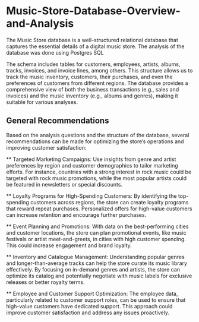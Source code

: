 # Music-Store-Database-Overview-and-Analysis
The Music Store database is a well-structured relational database that captures the essential details of a digital music store. The analysis of the database was done using Postgres SQL

The schema includes tables for customers, employees, artists, albums, tracks, invoices, and invoice lines, among others. This structure allows us to track the music inventory, customers, their purchases, and even the preferences of customers from different regions. The database provides a comprehensive view of both the business transactions (e.g., sales and invoices) and the music inventory (e.g., albums and genres), making it suitable for various analyses.

## General Recommendations
Based on the analysis questions and the structure of the database, several recommendations can be made for optimizing the store’s operations and improving customer satisfaction:

** Targeted Marketing Campaigns: Use insights from genre and artist preferences by region and customer demographics to tailor marketing efforts. For instance, countries with a strong interest in rock music could be targeted with rock music promotions, while the most popular artists could be featured in newsletters or special discounts.

** Loyalty Programs for High-Spending Customers: By identifying the top-spending customers across regions, the store can create loyalty programs that reward repeat purchases. Personalized offers for high-value customers can increase retention and encourage further purchases.

** Event Planning and Promotions: With data on the best-performing cities and customer locations, the store can plan promotional events, like music festivals or artist meet-and-greets, in cities with high customer spending. This could increase engagement and brand loyalty.

** Inventory and Catalogue Management: Understanding popular genres and longer-than-average tracks can help the store curate its music library effectively. By focusing on in-demand genres and artists, the store can optimize its catalog and potentially negotiate with music labels for exclusive releases or better royalty terms.

** Employee and Customer Support Optimization: The employee data, particularly related to customer support roles, can be used to ensure that high-value customers have dedicated support. This approach could improve customer satisfaction and address any issues proactively.
